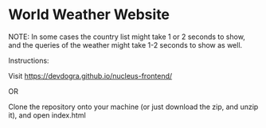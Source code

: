 # World Weather Website

NOTE: In some cases the country list might take 1 or 2 seconds to show, and the queries of the weather might take 1-2 seconds to show as well. 

Instructions:

Visit https://devdogra.github.io/nucleus-frontend/

OR

Clone the repository onto your machine (or just download the zip, and unzip it),
and open index.html
